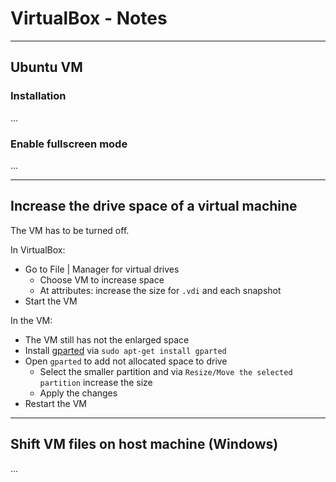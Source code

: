 # VirtualBox - Notes

---
## Ubuntu VM
### Installation
...

### Enable fullscreen mode
...

---
## Increase the drive space of a virtual machine
The VM has to be turned off. 

In VirtualBox:
- Go to File | Manager for virtual drives
  - Choose VM to increase space
  - At attributes: increase the size for `.vdi` and each snapshot
- Start the VM

In the VM:
- The VM still has not the enlarged space
- Install [gparted](https://wiki.ubuntuusers.de/GParted/) via `sudo apt-get install gparted`
- Open `gparted` to add not allocated space to drive
  - Select the smaller partition and via `Resize/Move the selected partition` increase the size
  - Apply the changes
- Restart the VM

---
## Shift VM files on host machine (Windows)
...
